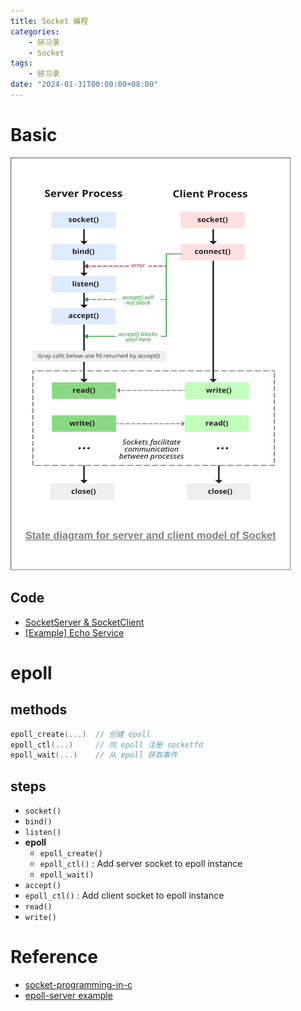 ```yaml
---
title: Socket 编程
categories: 
    - 研习录
    - Socket
tags:
    - 研习录
date: "2024-01-31T00:00:00+08:00"
---
```


# Basic

![img](overall/StatediagramforserverandclientmodelofSocketdrawio2-448x660.png)

## Code

- [SocketServer & SocketClient](https://github.com/sunzhenkai/cook-cpp/tree/master/src/study/socket/basic)
- [[Example] Echo Service](https://github.com/sunzhenkai/cook-cpp/tree/master/src/study/socket/echo_service)

# epoll

## methods

```c++
epoll_create(...)  // 创建 epoll
epoll_ctl(...)     // 向 epoll 注册 socketfd
epoll_wait(...)    // 从 epoll 获取事件
```

## steps

- `socket()`
- `bind()`
- `listen()`
- **epoll**
  - `epoll_create()`
  - `epoll_ctl()` : Add server socket to epoll instance
  - `epoll_wait()`
- `accept()`
- `epoll_ctl()`  :  Add client socket to epoll instance
- `read()`
- `write()`

# Reference

- [socket-programming-in-c](https://www.geeksforgeeks.org/socket-programming-cc/)
- [epoll-server example](https://github.com/hnakamur/luajit-examples/blob/master/socket/c/epoll-server.c)